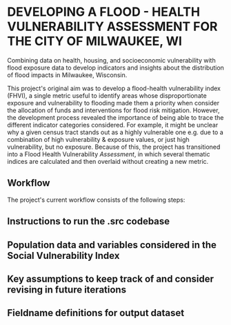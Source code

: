 # DEVELOPING A FLOOD - HEALTH VULNERABILITY ASSESSMENT FOR THE CITY OF MILWAUKEE, WI

Combining data on health, housing, and socioeconomic vulnerability with flood exposure data to develop indicators and insights about the distribution of flood impacts in Milwaukee, Wisconsin.

This project's original aim was to develop a flood-health vulnerability index (FHVI), a single metric useful to identify areas whose disproportionate exposure and vulnerability to flooding made them a priority when consider the allocation of funds and interventions for flood risk mitigation. However, the development process revealed the importance of being able to trace the different indicator categories considered. For example, it might be unclear why a given census tract stands out as a highly vulnerable one e.g. due to a combination of high vulnerability & exposure values, or just high vulnerability, but no exposure. Because of this, the project has transitioned into a Flood Health Vulnerability *Assessment*, in which several thematic indices are calculated and then overlaid without creating a new metric.

## Workflow

The project's current workflow consists of the following steps:



## Instructions to run the .src codebase



## Population data and variables considered in the Social Vulnerability Index



## Key assumptions to keep track of and consider revising in future iterations



## Fieldname definitions for output dataset

